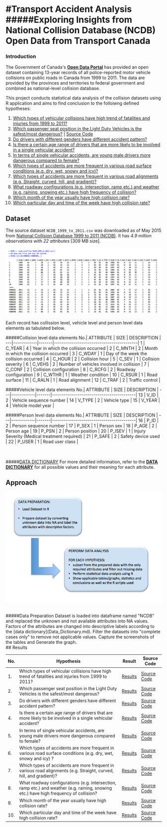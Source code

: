 
#Transport Accident Analysis
#####**Exploring Insights from National Collision Database (NCDB) Open Data from Transport Canada**
===========

### Introduction
The Government of Canada's [**Open Data Portal**](http://open.canada.ca/en) has provided an open dataset containing 13-year records of all police-reported motor vehicle collisions on public roads in Canada from 1999 to 2011. The data are provided by the provinces and territories to federal government and combined as national-level collision database. 

This project conducts statistical data analysis of the collision datasets using R application and aims to find conclusion to the folloiwng defined hypotheses:

1. [Which types of vehicular collisions have high trend of fatalities and injuries from 1999 to 2011?](doc/H01/Hypothesis_01.md)
2. [Which passenger seat position in the Light Duty Vehicles is the safest/most dangerous?](doc/H02/Hypothesis_02.md) | [Source Code](doc/H02/H02_scripts.R)
3. [Do drivers with different genders have different accident pattern?](doc/H03/Hypothesis_03.md)
4. [Is there a certain age range of drivers that are more likely to be involved in a single vehicular accident?](doc/H04/Hypothesis_04.md)
5. [In terms of single vehicular accidents, are young male drivers more dangerous compared to female?](doc/H05/Hypothesis_05.md)
6. [Which types of accidents are more frequent in various road surface conditions (e.g. dry, wet, snowy and icy)?](doc/H06/Hypothesis_06.md)
7. [Which types of accidents are more frequent in various road alignments (e.g. Straight, curved, hill, and gradient)?](doc/H07/Hypothesis_07.md)
8. [What roadway configurations (e.g. intersection, ramp etc.) and weather (e.g. raining, snowing etc.) have high frequency of collision?](doc/H08/Hypothesis_08.md)
9. [Which month of the year usually have high collision rate?](doc/H09/Hypothesis_09.md)
10. [Which particular day and time of the week have high collision rate?](doc/H10/Hypothesis_10.md)



## Dataset
The source dataset `NCDB_1999_to_2011.csv` was downloaded as of May 2015 from [National Collision Database 1999 to 2011 (NCDB)](http://open.canada.ca/data/en/dataset/1eb9eba7-71d1-4b30-9fb1-30cbdab7e63a). It has *4.9 million observations* with *22 attributes*  [309 MB size]. 

![](doc/NCDB_Raw_Sample.png)


Each record has collission level, vehicle level and person level data elements as tabulated below.

#####Collision level data elements
No.| ATTRIBUTE  | SIZE  | DESCRIPTION                              |
---|------------|-------|------------------------------------------|
1  | C_YEAR     |  4	| Year in which the collision occurred 	   |
2  | C_MNTH     |  2	| Month in which the collision occurred    |
3  | C_WDAY     |  1	| Day of the week the collision occurred   |
4  | C_HOUR     |  2	| Collision hour                           |
5  | C_SEV      |  1	| Collision severity                       |
6  | C_VEHS     |  2	| Number of vehicles involved in collision |
7  | C_CONF     |  2	| Collision configuration                  |
8  | C_RCFG     |  2	| Roadway configuration	                   |
9  | C_WTHR     |  1	| Weather condition	                   |
10 | C_RSUR     |  1	| Road surface                             |
11 | C_RALN     |  1	| Road alignment	                   |
12 | C_TRAF     |  2	| Traffic control                          |

#####Vehicle level data elements
No.| ATTRIBUTE  | SIZE  | DESCRIPTION                              |
---|------------|-------|------------------------------------------|
13  | V_ID      |  2   | Vehicle sequence number                   |
14  | V_TYPE    |  2   | Vehicle type                              |
15  | V_YEAR    |  4   | Vehicle model year                        |

#####Person level data elements
No.| ATTRIBUTE  | SIZE  | DESCRIPTION                              |
---|------------|-------|------------------------------------------|
16 | P_ID       |  2    | Person sequence number                   |
17 | P_SEX      |  1    | Person sex                               |
18 | P_AGE      |  2    | Person age	                           |
19 | P_PSN      |  2    | Person position	                   |
20 | P_ISEV     |  1    | Injury Severity (Medical treatment required)             |
21 | P_SAFE     |  2    | Safety device used	                   |
22 | P_USER     |  1    | Road user class	                   |

<br><br>
#####[DATA DICTIONARY](doc/Data_Dictionary.md)
For more detailed information, refer to the [**DATA DICTIONARY**](doc/Data_Dictionary.md) for all possible values and their meaning for each attribute.


## Approach

![](doc/Approach_Diagram.png)


<BR>
#####Data Preparation
Dataset is loaded into dataframe named "NCDB" and replaced the unknown and not available attributes into NA values.
Factors of the attributes are changed into descriptive labels according to the [data dictionary](Data_Dictionary.md).
Filter the datasets into "complete cases only" to remove not applicable values.
Capture the screenshots of the tables and Generate the graph.


<BR>
## Results

No. | Hypothesis | Result | Source Code 
----|-----------|--------|------------|
1. | Which types of vehicular collisions have high trend of fatalities and injuries from 1999 to 2011? | [Results](doc/H01/Hypothesis_01.md) | [Source Code](doc/H01/H01_scripts.R)
2. | Which passenger seat position in the Light Duty Vehicles is the safest/most dangerous?| [Results](doc/H02/Hypothesis_02.md) | [Source Code](doc/H02/H02_scripts.R)
3. | Do drivers with different genders have different accident pattern?| [Results](doc/H03/Hypothesis_03.md) | [Source Code](doc/H03/H03_scripts.R)
4. | Is there a certain age range of drivers that are more likely to be involved in a single vehicular accident? | [Results](doc/H04/Hypothesis_04.md) | [Source Code](doc/H04/H04_scripts.R)
5. | In terms of single vehicular accidents, are young male drivers more dangerous compared to female? | [Results](doc/H05/Hypothesis_05.md) | [Source Code](doc/H05/H05_scripts.R)
6. | Which types of accidents are more frequent in various road surface conditions (e.g. dry, wet, snowy and icy) ? | [Results](doc/H06/Hypothesis_06.md) | [Source Code](doc/H06/H06_scripts.R)
7. | Which types of accidents are more frequent in various road alignments (e.g. Straight, curved, hill, and gradient)? | [Results](doc/H07/Hypothesis_07.md) | [Source Code](doc/H07/H07_scripts.R)
8. | What roadway configurations (e.g. intersection, ramp etc.) and weather (e.g. raining, snowing etc.) have high frequency of collision?| [Results](doc/H08/Hypothesis_08.md) | [Source Code](doc/H08/H08_scripts.R)
9. | Which month of the year usually have high collision rate? | [Results](doc/H09/Hypothesis_09.md) | [Source Code](doc/H09/H09_scripts.R)
10. | Which particular day and time of the week have high collision rate? | [Results](doc/H10/Hypothesis_10.md) | [Source Code](doc/H10/H10_scripts.R)


